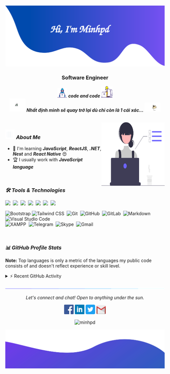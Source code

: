 ![alt text](./images/header.svg)

<h3 align="center">Software Engineer</h3>

<p align="center">
  <em>
   <img src="./images/Developer.gif" width="30px" height="30px">
    <b>code and code </b> <img src="./images/Designer.gif" width="36px" height="36px">
  </em> 
  <br>
  <img src="./images/dog_2.gif" width="50" /> <b><i align="center">Nhất định mình sẽ quay trở lại dù chỉ còn là 1 cái xác...</i></b> <img src="./images/dog_1.gif" width="50" />
</p>

<br>

<img align="right" width=200px height=200px alt="side_sticker" src="./images/profile_dev.svg" />

### <img src="./images/stats.gif" width="30px" height="30px"> ***About Me***

* 🌱 I'm learning ***JavaScript***, ***ReactJS***, ***.NET***, ***Nest*** and ***React Native*** 😍
* 🏆 I usually work with ***JavaScript language***

<br>

### ***🛠 Tools & Technologies***
<img src="https://img.shields.io/badge/React%20Native-61abcb?style=flat-square&logo=React&logoColor=ebebeb" height="24" />&nbsp;
 <img src="https://img.shields.io/badge/Next.js-black?style=flat-square&logo=Next.js&logoColor=ebebeb" height="24" />&nbsp;
 <img src="https://img.shields.io/badge/Next.js-black?style=flat-square&logo=Next.js&logoColor=ebebeb" height="24" />&nbsp;
 <img src="https://img.shields.io/badge/React-61abcb?style=flat-square&logo=React&logoColor=ebebeb" height="24" />&nbsp;
 <img src="https://img.shields.io/badge/Redux-764abc?style=flat-square&logo=Redux&logoColor=ebebeb" height="24" />&nbsp;
 <img src="https://img.shields.io/badge/Ant%20Design-0170FE?style=flat-square&logo=antdesign&logoColor=ebebeb" height="24" />&nbsp;
 <img src="https://img.shields.io/badge/Emotion%20Styled-DB7093?style=flat-square&logo=emotion&logoColor=fff" height="24" />&nbsp;

![Bootstrap](https://img.shields.io/badge/-Bootstrap-05122A?style=flat&logo=bootstrap&logoColor=563D7C)
![Tailwind CSS](https://img.shields.io/badge/-Tailwind%20CSS-05122A?style=flat&logo=tailwindcss)&nbsp;
![Git](https://img.shields.io/badge/-Git-05122A?style=flat&logo=git)&nbsp;
![GitHub](https://img.shields.io/badge/-GitHub-05122A?style=flat&logo=github)&nbsp;
![GitLab](https://img.shields.io/badge/-GitLab-05122A?style=flat&logo=gitlab)&nbsp;
![Markdown](https://img.shields.io/badge/-Markdown-05122A?style=flat&logo=markdown)
![Visual Studio Code](https://img.shields.io/badge/-Visual%20Studio%20Code-05122A?style=flat&logo=visual-studio-code&logoColor=007ACC)&nbsp;\
![XAMPP](https://img.shields.io/badge/-XAMPP-05122A?style=flat&logo=xampp)&nbsp;
![Telegram](https://img.shields.io/badge/-Telegram-05122A?style=flat&logo=telegram)&nbsp;
![Skype](https://img.shields.io/badge/-Skype-05122A?style=flat&logo=skype)&nbsp;
![Gmail](https://img.shields.io/badge/-Gmail-05122A?style=flat&logo=gmail)&nbsp;

<br>

### ***📊 GitHub Profile Stats***


<b>Note:</b> Top languages is only a metric of the languages my public code consists of and doesn't reflect experience or skill level.
</p>

<details>
  <summary>⚡ Recent GitHub Activity</summary>
</details>

![divider](./images/divider.gif)

<p align="center">
  <i>Let's connect and chat! Open to anything under the sun.</i>

  <p align="center">
    	<code><a href="https://www.facebook.com"><img width="30px" src="./images/facebook.png" title="Facebook"/></a></code>
	<code><a href="https://www.linkedin.com/in"><img width="30px" src="./images/linkedin.png" title="Linkedin"/></a></code>
	<code><a href="https://twitter.com"><img width="30px" src="./images/twitter.png" title="Twitter"/></a></code>
	<code><a href="phamminh030801@gmail.com"><img width="30px" src="./images/gmail.png" title="Gmail"/></a></code>
  </p>

  <p align="center">
      <img src="" alt="minhpd" />
  </p>
</p>

![alt text](./images/footer.svg)

